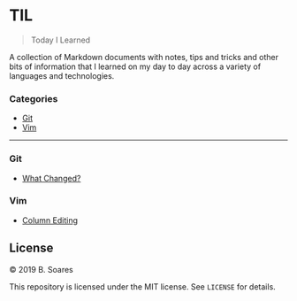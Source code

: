 # TIL

> Today I Learned

A collection of Markdown documents with notes, tips and tricks and other bits of information that I learned on my day to day across a
variety of languages and technologies.

### Categories

* [Git](#git)
* [Vim](#vim)

---

### Git

- [What Changed?](git/what-changed.md)

### Vim

- [Column Editing](vim/column-editing.md)

License
-------

&copy; 2019 B. Soares

This repository is licensed under the MIT license. See `LICENSE` for details.
